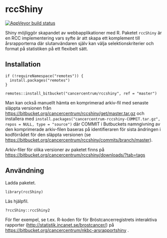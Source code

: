 # rccShiny

[![AppVeyor build
status](https://ci.appveyor.com/api/projects/status/h81m5d2ie1p7tqt2/branch/develop?svg=true)](https://ci.appveyor.com/project/oc1lojo/rccshiny)

Shiny möjliggör skapandet av webbapplikationer med R. Paketet `rccShiny`
är en RCC implementering vars syfte är att skapa ett komplement till
årsrapporterna där slutanvändaren själv kan välja selektionskriterier
och format på statistiken på ett flexibelt sätt.

## Installation

``` {.r}
if (!requireNamespace("remotes")) {
  install.packages("remotes")
}

remotes::install_bitbucket("cancercentrum/rccshiny", ref = "master")
```

Man kan också manuellt hämta en komprimerad arkiv-fil med senaste
släppta versionen från
<https://bitbucket.org/cancercentrum/rccshiny/get/master.tar.gz> och
installera med
`install.packages("cancercentrum-rccshiny-COMMIT.tar.gz", repos = NULL, type = "source")`
där COMMIT i Butbuckets namngivning av den komprimerade arkiv-filen
baseras på identifieraren för sista ändringen i kodförrådet för den
släppta versionen (se
<https://bitbucket.org/cancercentrum/rccshiny/commits/branch/master>).

Arkiv-filer för olika versioner av paketet finns på
<https://bitbucket.org/cancercentrum/rccshiny/downloads/?tab=tags>

## Användning

Ladda paketet.

``` {.r}
library(rccShiny)
```

Läs hjälpfil.

``` {.r}
?rccShiny::rccShiny2
```

För fler exempel, se t.ex. R-koden för för Bröstcancerregistrets
interaktiva rapporter (<http://statistik.incanet.se/brostcancer/>) på
<https://bitbucket.org/cancercentrum/nkbc-arsrapportshiny> .
